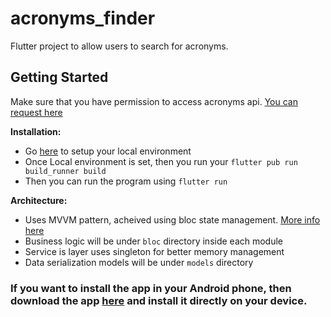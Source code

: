 # acronyms_finder

Flutter project to allow users to search for acronyms.

## Getting Started

Make sure that you have permission to access acronyms api. [You can request here](http://www.nactem.ac.uk/software/acromine/rest.html) 

**Installation:**
- Go [here](https://flutter.dev/) to setup your local environment
- Once Local environment is set, then you run your ```flutter pub run build_runner build```
- Then you can run the program using ```flutter run```

**Architecture:**
- Uses MVVM pattern, acheived using bloc state management. [More info here](https://bloclibrary.dev/#/)
- Business logic will be under ```bloc``` directory inside each module
- Service is layer uses singleton for better memory management
- Data serialization models will be under ```models``` directory 

### If you want to install the app in your Android phone, then download the app [here](https://github.com/pravinarr/acronymns_finder/blob/main/apks/app-release.apk) and install it directly on your device.